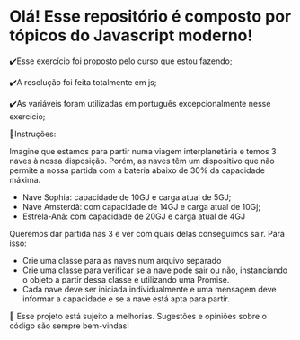 <h1>Olá! Esse repositório é composto por tópicos do Javascript moderno!</h1>

✔️Esse exercício foi proposto pelo curso que estou fazendo;

✔️A resolução foi feita totalmente em js;

✔️As variáveis foram utilizadas em português excepcionalmente nesse exercício;

📝Instruções:

Imagine que estamos para partir numa viagem interplanetária e temos 3 naves à nossa disposição. Porém, as naves têm um dispositivo que não permite a nossa partida com a bateria abaixo de 30% da capacidade máxima.

<ul>
<li>Nave Sophia: capacidade de 10GJ e carga atual de 5GJ;</li>
<li>Nave Amsterdâ: com capacidade de 14GJ e carga atual de 10Gj;</li>
<li>Estrela-Anâ: com capacidade de 20GJ e carga atual de 4GJ</li>
</ul>

Queremos dar partida nas 3 e ver com quais delas conseguimos sair. Para isso:

<ul>
<li>Crie uma classe para as naves num arquivo separado</li>
<li>Crie uma classe para verificar se a nave pode sair ou não, instanciando o objeto a partir dessa classe e utilizando uma Promise.</li>
<li>Cada nave deve ser iniciada individualmente e uma mensagem deve informar a capacidade e se a nave está apta para partir.</li>
</ul>

🌱 Esse projeto está sujeito a melhorias. Sugestões e opiniões sobre o código são sempre bem-vindas!
